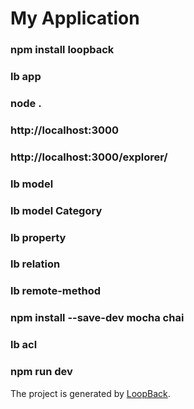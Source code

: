# My Application

### npm install loopback
### lb app
### node .
### http://localhost:3000
### http://localhost:3000/explorer/
### lb model
### lb model Category
### lb property
### lb relation
### lb remote-method
### npm install --save-dev mocha chai
### lb acl
### npm run dev
The project is generated by [LoopBack](http://loopback.io).
